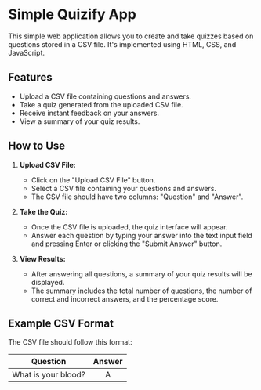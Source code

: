 # Simple Quizify App

This simple web application allows you to create and take quizzes based on questions stored in a CSV file. It's implemented using HTML, CSS, and JavaScript.

## Features

- Upload a CSV file containing questions and answers.
- Take a quiz generated from the uploaded CSV file.
- Receive instant feedback on your answers.
- View a summary of your quiz results.

## How to Use

1. **Upload CSV File:**
    - Click on the "Upload CSV File" button.
    - Select a CSV file containing your questions and answers.
    - The CSV file should have two columns: "Question" and "Answer".

2. **Take the Quiz:**
    - Once the CSV file is uploaded, the quiz interface will appear.
    - Answer each question by typing your answer into the text input field and pressing Enter or clicking the "Submit Answer" button.

3. **View Results:**
    - After answering all questions, a summary of your quiz results will be displayed.
    - The summary includes the total number of questions, the number of correct and incorrect answers, and the percentage score.

## Example CSV Format

The CSV file should follow this format:

|      Question       | Answer |
|:-------------------:|:------:|
| What is your blood? |   A    |
